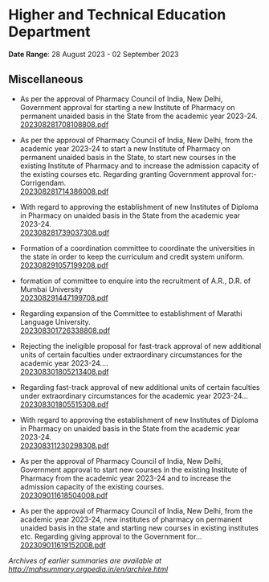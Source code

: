 # Higher and Technical Education Department

**Date Range**: 28 August 2023 - 02 September 2023


## Miscellaneous
- As per the approval of Pharmacy Council of India, New Delhi, Government approval for starting a new Institute of Pharmacy on permanent unaided basis in the State from the academic year 2023-24.\
  [202308281708108808.pdf](https://gr.maharashtra.gov.in/Site/Upload/Government%20Resolutions/English/202308281708108808.pdf)

- As per the approval of Pharmacy Council of India, New Delhi, from the academic year 2023-24 to start a new Institute of Pharmacy on permanent unaided basis in the State, to start new courses in the existing Institute of Pharmacy and to increase the admission capacity of the existing courses etc. Regarding granting Government approval for:- Corrigendam.\
  [202308281714386008.pdf](https://gr.maharashtra.gov.in/Site/Upload/Government%20Resolutions/English/202308281714386008.pdf)

- With regard to approving the establishment of new Institutes of Diploma in Pharmacy on unaided basis in the State from the academic year 2023-24.\
  [202308281739037308.pdf](https://gr.maharashtra.gov.in/Site/Upload/Government%20Resolutions/English/202308281739037308.pdf)

- Formation of a coordination committee to coordinate the universities in the state in order to keep the curriculum and credit system uniform.\
  [202308291057199208.pdf](https://gr.maharashtra.gov.in/Site/Upload/Government%20Resolutions/English/202308291057199208.pdf)

- formation of committee to enquire into the recruitment of A.R., D.R. of Mumbai University\
  [202308291447199708.pdf](https://gr.maharashtra.gov.in/Site/Upload/Government%20Resolutions/English/202308291447199708.pdf)

- Regarding expansion of the Committee to establishment of Marathi Language University.\
  [202308301726338808.pdf](https://gr.maharashtra.gov.in/Site/Upload/Government%20Resolutions/English/202308301726338808.pdf)

- Rejecting the ineligible proposal for fast-track approval of new additional units of certain faculties under extraordinary circumstances for the academic year 2023-24....\
  [202308301805213408.pdf](https://gr.maharashtra.gov.in/Site/Upload/Government%20Resolutions/English/202308301805213408.pdf)

- Regarding fast-track approval of new additional units of certain faculties under extraordinary circumstances for the academic year 2023-24...\
  [202308301805515308.pdf](https://gr.maharashtra.gov.in/Site/Upload/Government%20Resolutions/English/202308301805515308.pdf)

- With regard to approving the establishment of new Institutes of Diploma in Pharmacy on unaided basis in the State from the academic year 2023-24.\
  [202308311230298308.pdf](https://gr.maharashtra.gov.in/Site/Upload/Government%20Resolutions/English/202308311230298308.pdf)

- As per the approval of Pharmacy Council of India, New Delhi, Government approval to start new courses in the existing Institute of Pharmacy from the academic year 2023-24 and to increase the admission capacity of the existing courses.\
  [202309011618504008.pdf](https://gr.maharashtra.gov.in/Site/Upload/Government%20Resolutions/English/202309011618504008.pdf)

- As per the approval of Pharmacy Council of India, New Delhi, from the academic year 2023-24, new institutes of pharmacy on permanent unaided basis in the state and starting new courses in existing institutes etc. Regarding giving approval to the Government for...\
  [202309011619152008.pdf](https://gr.maharashtra.gov.in/Site/Upload/Government%20Resolutions/English/202309011619152008.pdf)


*Archives of earlier summaries are available at http://mahsummary.orgpedia.in/en/archive.html*